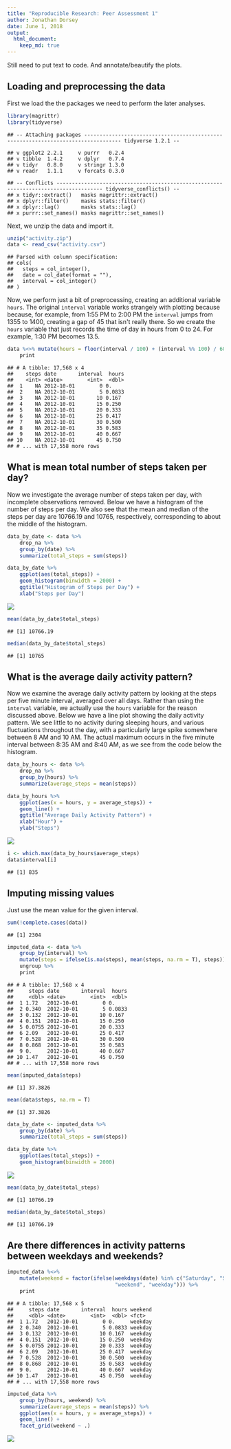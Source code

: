 ```yaml
---
title: "Reproducible Research: Peer Assessment 1"
author: Jonathan Dorsey
date: June 1, 2018
output: 
  html_document:
    keep_md: true
---
```


Still need to put text to code. And annotate/beautify the plots.


## Loading and preprocessing the data
First we load the the packages we need to perform the later analyses. 


```r
library(magrittr)
library(tidyverse)
```

```
## -- Attaching packages ---------------------------------------------------------------------------------- tidyverse 1.2.1 --
```

```
## v ggplot2 2.2.1     v purrr   0.2.4
## v tibble  1.4.2     v dplyr   0.7.4
## v tidyr   0.8.0     v stringr 1.3.0
## v readr   1.1.1     v forcats 0.3.0
```

```
## -- Conflicts ------------------------------------------------------------------------------------- tidyverse_conflicts() --
## x tidyr::extract()   masks magrittr::extract()
## x dplyr::filter()    masks stats::filter()
## x dplyr::lag()       masks stats::lag()
## x purrr::set_names() masks magrittr::set_names()
```

Next, we unzip the data and import it.


```r
unzip("activity.zip")
data <- read_csv("activity.csv")
```

```
## Parsed with column specification:
## cols(
##   steps = col_integer(),
##   date = col_date(format = ""),
##   interval = col_integer()
## )
```

Now, we perform just a bit of preprocessing, creating an additional variable `hours`. The original `interval` variable works strangely with plotting because because, for example, from 1:55 PM to 2:00 PM the `interval` jumps from 1355 to 1400, creating a gap of 45 that isn't really there. So we create the `hours` variable that just records the time of day in hours from 0 to 24. For example, 1:30 PM becomes 13.5.


```r
data %<>% mutate(hours = floor(interval / 100) + (interval %% 100) / 60) %>%
    print
```

```
## # A tibble: 17,568 x 4
##    steps date       interval  hours
##    <int> <date>        <int>  <dbl>
##  1    NA 2012-10-01        0 0.    
##  2    NA 2012-10-01        5 0.0833
##  3    NA 2012-10-01       10 0.167 
##  4    NA 2012-10-01       15 0.250 
##  5    NA 2012-10-01       20 0.333 
##  6    NA 2012-10-01       25 0.417 
##  7    NA 2012-10-01       30 0.500 
##  8    NA 2012-10-01       35 0.583 
##  9    NA 2012-10-01       40 0.667 
## 10    NA 2012-10-01       45 0.750 
## # ... with 17,558 more rows
```


## What is mean total number of steps taken per day?

Now we investigate the average number of steps taken per day, with incomplete observations removed. Below we have a histogram of the number of steps per day. We also see that the mean and median of the steps per day are 10766.19 and 10765, respectively, corresponding to about the middle of the histogram.


```r
data_by_date <- data %>%
    drop_na %>%
    group_by(date) %>%
    summarize(total_steps = sum(steps))

data_by_date %>%
    ggplot(aes(total_steps)) +
    geom_histogram(binwidth = 2000) +
    ggtitle("Histogram of Steps per Day") +
    xlab("Steps per Day")
```

![](PA1_template_files/figure-html/unnamed-chunk-4-1.png)<!-- -->

```r
mean(data_by_date$total_steps)
```

```
## [1] 10766.19
```

```r
median(data_by_date$total_steps)
```

```
## [1] 10765
```



## What is the average daily activity pattern?

Now we examine the average daily activity pattern by looking at the steps per five minute interval, averaged over all days. Rather than using the `interval` variable, we actually use the `hours` variable for the reason discussed above. Below we have a line plot showing the daily activity pattern. We see little to no activity during sleeping hours, and various fluctuations throughout the day, with a particularly large spike somewhere between 8 AM and 10 AM. The actual maximum occurs in the five minute interval between 8:35 AM and 8:40 AM, as we see from the code below the histogram.


```r
data_by_hours <- data %>%
    drop_na %>%
    group_by(hours) %>%
    summarize(average_steps = mean(steps))

data_by_hours %>%
    ggplot(aes(x = hours, y = average_steps)) +
    geom_line() +
    ggtitle("Average Daily Activity Pattern") +
    xlab("Hour") +
    ylab("Steps")
```

![](PA1_template_files/figure-html/unnamed-chunk-5-1.png)<!-- -->

```r
i <- which.max(data_by_hours$average_steps)
data$interval[i]
```

```
## [1] 835
```

## Imputing missing values

Just use the mean value for the given interval.


```r
sum(!complete.cases(data))
```

```
## [1] 2304
```

```r
imputed_data <- data %>%
    group_by(interval) %>%
    mutate(steps = ifelse(is.na(steps), mean(steps, na.rm = T), steps)) %>%
    ungroup %>%
    print
```

```
## # A tibble: 17,568 x 4
##     steps date       interval  hours
##     <dbl> <date>        <int>  <dbl>
##  1 1.72   2012-10-01        0 0.    
##  2 0.340  2012-10-01        5 0.0833
##  3 0.132  2012-10-01       10 0.167 
##  4 0.151  2012-10-01       15 0.250 
##  5 0.0755 2012-10-01       20 0.333 
##  6 2.09   2012-10-01       25 0.417 
##  7 0.528  2012-10-01       30 0.500 
##  8 0.868  2012-10-01       35 0.583 
##  9 0.     2012-10-01       40 0.667 
## 10 1.47   2012-10-01       45 0.750 
## # ... with 17,558 more rows
```

```r
mean(imputed_data$steps)
```

```
## [1] 37.3826
```

```r
mean(data$steps, na.rm = T)
```

```
## [1] 37.3826
```

```r
data_by_date <- imputed_data %>%
    group_by(date) %>%
    summarize(total_steps = sum(steps))

data_by_date %>%
    ggplot(aes(total_steps)) +
    geom_histogram(binwidth = 2000)
```

![](PA1_template_files/figure-html/unnamed-chunk-6-1.png)<!-- -->

```r
mean(data_by_date$total_steps)
```

```
## [1] 10766.19
```

```r
median(data_by_date$total_steps)
```

```
## [1] 10766.19
```



## Are there differences in activity patterns between weekdays and weekends?

```r
imputed_data %<>%
    mutate(weekend = factor(ifelse(weekdays(date) %in% c("Saturday", "Sunday"), 
                                   "weekend", "weekday"))) %>%
    print
```

```
## # A tibble: 17,568 x 5
##     steps date       interval  hours weekend
##     <dbl> <date>        <int>  <dbl> <fct>  
##  1 1.72   2012-10-01        0 0.     weekday
##  2 0.340  2012-10-01        5 0.0833 weekday
##  3 0.132  2012-10-01       10 0.167  weekday
##  4 0.151  2012-10-01       15 0.250  weekday
##  5 0.0755 2012-10-01       20 0.333  weekday
##  6 2.09   2012-10-01       25 0.417  weekday
##  7 0.528  2012-10-01       30 0.500  weekday
##  8 0.868  2012-10-01       35 0.583  weekday
##  9 0.     2012-10-01       40 0.667  weekday
## 10 1.47   2012-10-01       45 0.750  weekday
## # ... with 17,558 more rows
```

```r
imputed_data %>%
    group_by(hours, weekend) %>%
    summarize(average_steps = mean(steps)) %>%
    ggplot(aes(x = hours, y = average_steps)) +
    geom_line() + 
    facet_grid(weekend ~ .)
```

![](PA1_template_files/figure-html/unnamed-chunk-7-1.png)<!-- -->

